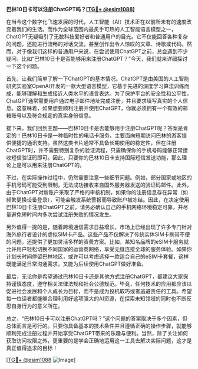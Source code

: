 **巴林10日卡可以注册ChatGPT吗？[[TG💪+ @esim1088](https://t.me/s/esim1088)]**

在当今这个数字化飞速发展的时代，人工智能（AI）技术正在以前所未有的速度改变着我们的生活。而作为全球范围内最炙手可热的人工智能语言模型之一，ChatGPT无疑吸引了无数科技爱好者和普通用户的目光。它不仅能回答各种复杂的问题，还能进行流畅的对话交流，甚至创作出令人惊叹的文章、诗歌或代码。然而，对于像我们这样的普通用户来说，在尝试使用ChatGPT之前，总会遇到不少疑问，比如“巴林10日卡是否能够用来注册ChatGPT？”今天，我们就来详细探讨一下这个问题。

首先，让我们简单了解一下ChatGPT的基本情况。ChatGPT是由美国的人工智能研究实验室OpenAI开发的一款大型语言模型，它基于先进的深度学习算法训练而成，能够理解和生成接近人类水平的语言表达。为了保护平台的安全性和公平性，ChatGPT通常需要用户通过电子邮件地址完成注册，并且要求填写真实的个人信息。这意味着，如果想要顺利注册并使用ChatGPT，你就必须拥有一个有效的邮箱账号以及符合规定的真实身份信息。

接下来，我们回到主题——巴林10日卡是否能够用于注册ChatGPT呢？答案是肯定的！巴林10日卡是一种临时性的电话卡服务，主要面向短期访问巴林的游客提供便捷的通讯支持。虽然这类卡片通常不具备长期使用的稳定性，但在注册ChatGPT时，并不需要特别复杂的验证流程，只需确保你的手机号码能够正常接收短信验证码即可。因此，只要你的巴林10日卡支持国际短信发送功能，那么理论上是可以用来注册ChatGPT的。

不过，在实际操作过程中，仍然需要注意一些细节问题。例如，部分国家或地区的手机号码可能受到限制，无法成功接收来自国外服务器发送的验证码邮件。此外，由于ChatGPT对新账户采取了严格的审核机制，如果你的注册信息存在异常（如频繁更换设备登录），可能会触发系统警报而导致账户被冻结。因此，在决定使用巴林10日卡注册ChatGPT之前，请务必确认自己的手机网络环境稳定可靠，并尽量避免短时间内多次尝试注册失败的情况发生。

另外值得一提的是，随着跨境通信需求日益增长，市场上已经出现了许多专门针对海外旅行者设计的虚拟SIM卡产品。这些产品不仅解决了传统实体SIM卡携带不便的问题，还提供了更加灵活多样的资费方案。比如，某知名品牌的eSIM卡服务就允许用户轻松切换不同国家的运营商网络，享受无缝连接全球的服务体验。如果你计划长时间停留巴林地区，或许可以考虑选择一款适合自己的eSIM卡套餐，这样既能满足日常沟通需求，又能为后续使用ChatGPT做好准备。

最后，无论你是希望通过巴林10日卡还是其他方式注册ChatGPT，都建议大家保持谨慎态度，遵守相关法律法规和社会公德规范。毕竟，任何技术的应用都应该以促进社会发展和个人成长为目标，而不是成为投机取巧或者逃避责任的工具。希望每一位读者都能够合理利用好这项强大的AI资源，在探索未知领域的同时也不断反思自身行为的意义所在。

总之，“巴林10日卡可以注册ChatGPT吗？”这个问题的答案取决于多个因素，但总体而言是可行的。只要你具备基本的技术条件并且遵循正确的操作步骤，就能够顺利完成注册过程并开始享受ChatGPT带来的乐趣与便利。当然，除了关注如何获取访问权限之外，更重要的是学会正确地运用这一工具去解决实际问题，这才是真正值得追求的目标！

[[TG💪+ @esim1088](https://t.me/s/esim1088) ![Image](https://i.postimg.cc/4NQfJmqS/Snipaste-2025-05-13-00-14-12.png)]